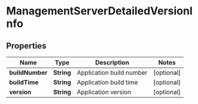 
# ManagementServerDetailedVersionInfo

## Properties
Name | Type | Description | Notes
------------ | ------------- | ------------- | -------------
**buildNumber** | **String** | Application build number |  [optional]
**buildTime** | **String** | Application build time |  [optional]
**version** | **String** | Application version |  [optional]



